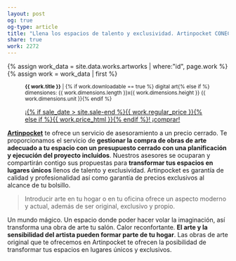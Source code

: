 ```yaml
---
layout: post
og: true
og-type: article
title: "Llena los espacios de talento y exclusividad. Artinpocket CONECTA el TALENTO con tu BOLSILLO con un servicio de asesoramiento a un precio cerrado" 
share: true
work: 2272
---
```


{% assign work_data = site.data.works.artworks | where:"id", page.work %}
{% assign work = work_data | first %}
<figure class="text-center">
	<div class="padding-artwork-container">
		<div class="embed-container embed-container_4-3">
			<core-image sizing="cover" class="core-image-size" preload fade src="{{ work.featured_src }}"></core-image>	
		</div>
	</div>
	<figcaption>
		<p><small><strong>{{ work.title }}</strong> | {% if work.downloadable == true %} digital art{% else if %} dimensiones: {{ work.dimensions.length }}x{{ work.dimensions.height }} {{ work.dimensions.unit }}{% endif %}</small></p>
		<p><a href="{{ work.permalink }}" class="btn btn-primary btn-lg">¡{% if sale_date > site.sale-end %}{{ work.regular_price }}{% else if %}{{ work.price_html }}{% endif %}! ¡comprar! <i class="fa fa-credit-card"></i></a></p>
	</figcaption>
</figure>

**[Artinpocket](http://www.artinpocket.cat/)** te ofrece un servicio de asesoramiento a un precio cerrado. Te proporcionamos el servicio de **gestionar la compra de obras de arte adecuado a tu espacio con un presupuesto cerrado con una planificación y ejecución del proyecto incluidos**. Nuestros asesores se ocuparan y compartirán contigo sus propuestas para **transformar tus espacios en lugares únicos** llenos de talento y exclusividad. Artinpocket es garantía de calidad y profesionalidad así como garantía de precios exclusivos al alcance de tu bolsillo.

>Introducir arte en tu hogar o en tu oficina ofrece un aspecto moderno y actual, además de ser original, exclusivo y propio.

Un mundo mágico. Un espacio donde poder hacer volar la imaginación, así transforma una obra de arte tu salón. Calor reconfortante. **El arte y la sensibilidad del artista pueden formar parte de tu hogar**. Las obras de arte original que te ofrecemos en Artinpocket te ofrecen la posibilidad de transformar tus espacios en lugares únicos y exclusivos. 